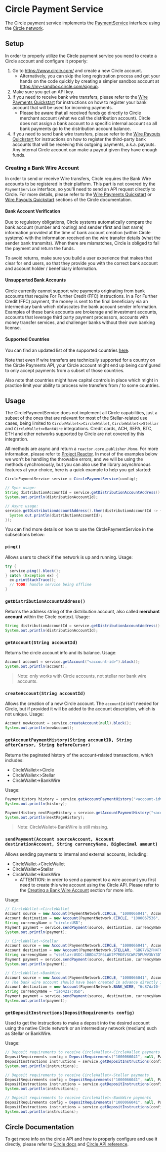 # Circle Payment Service

The Circle payment service implements the [PaymentService] interface using the [Circle network].

## Setup

In order to properly utilize the Circle payment service you need to create a Circle account and configure it properly:

1. Go to <https://www.circle.com/> and create a new Circle account.
   - Alternatively, you can skip the long registration process and get your hands on the code quickly by creating a
     simpler sandbox account at <https://my-sandbox.circle.com/signup>.
2. Make sure you get an API key.
3. If you need to receive bank wire transfers, please refer to the [Wire Payments Quickstart] for instructions on how to
   register your bank account that will be used for incoming payments.
   - Please be aware that all received funds go directly to Circle merchant account (what we call the distribution
   account). Circle does not assign a bank account to a specific internal account so all bank payments go to the
   distribution account balance.
4. If you need to send bank wire transfers, please refer to the [Wire Payouts Quickstart] for instructions on how to
   register the third-party bank accounts that will be receiving this outgoing payments, a.k.a. payouts. Any internal
   Circle account can make a payout given they have enough funds.

### Creating a Bank Wire Account

In order to send or receive Wire transfers, Circle requires the Bank Wire accounts to be registered in their platform.
This part is not covered by the `PaymentService` interface, so you'll need to send an API request directly to Circle.
For more details, please refer to the [Wire Payments Quickstart] or [Wire Payouts Quickstart] sections of the Circle
documentation.

#### Bank Account Verification

Due to regulatory obligations, Circle systems automatically compare the bank account (number and routing) and sender
(first and last name) information provided at the time of bank account creation (within Circle systems) with the
information received on the wire transfer details (what the sender bank transmits). When there are mismatches, Circle
is obliged to fail the payment and return the funds.

To avoid returns, make sure you build a user experience that makes that clear for end users, so that they provide you
with the correct bank account and account holder / beneficiary information.

#### Unsupported Bank Accounts

Circle currently cannot support wire payments originating from bank accounts that require For Further Credit (FFC)
instructions. In a For Further Credit (FFC) payment, the money is sent to the final beneficiary via an intermediary bank
which obfuscates the bank account sender information. Examples of these bank accounts are brokerage and investment
accounts, accounts that leverage third party payment processors, accounts with money transfer services, and challenger
banks without their own banking license.

#### Supported Countries

You can find an updated list of the supported countries [here](https://developers.circle.com/docs/supported-countries#wire-transfer-payments--payouts).

Note that even if wire transfers are technically supported for a country on the Circle Payments API, your Circle account
might end up being configured to only accept payments from a subset of those countries.

Also note that countries might have capital controls in place which might in practice limit your ability to process wire
transfers from / to some countries.

## Usage

The CirclePaymentService does not implement all Circle capabilities, just a subset of the ones that are relevant for
most of the Stellar-related use cases, being limited to `CircleWallet<>CircleWallet`, `CircleWallet<>Stellar` and
`CircleWallet<>BankWire` integrations. Credit cards, ACH, SEPA, BTC, ETH and other networks supported by Circle are not
covered by this integration.

All methods are async and return a `reactor.core.publisher.Mono`. For more information, please refer to [Project Reactor].
In most of the examples below we won't be handling the throwable errors, and we will be using the methods synchronously,
but you can also use the library asynchronous features at your choice, here is a quick example to help you get started:

```java
CirclePaymentService service = CirclePaymentService(config);

// Sync usage:
String distributionAccountId = service.getDistributionAccountAddress().block();
System.out.println(distributionAccountId);

// Async usage:
service.getDistributionAccountAddress().then(distributionAccountId -> {
  System.out.println(distributionAccountId);
});
```

You can find more details on how to use the CirclePaymentService in the subsections below:

### `ping()`

Allows users to check if the network is up and running. Usage:

```java
try {
  service.ping().block();
} catch (Exception ex) {
  ex.printStackTrace();
  // TODO: handle service being offline
}
```

### `getDistributionAccountAddress()`

Returns the address string of the distribution account, also called **merchant account** within the Circle context. Usage:

```java
String distributionAccountId = service.getDistributionAccountAddress().block();
System.out.println(distributionAccountId);
```

### `getAccount(String accountId)`

Returns the circle account info and its balance. Usage:

```java
Account account = service.getAccount("<account-id>").block();
System.out.println(account);
```

> Note: only works with Circle accounts, not stellar nor bank wire accounts.

### `createAccount(String accountId)`

Allows the creation of a new Circle account. The `accountId` isn't needed for Circle, but if provided it will be added
to the account description, which is not unique. Usage:

```java
Account newAccount = service.createAccount(null).block();
System.out.println(newAccount);
```

### `getAccountPaymentHistory(String accountID, String afterCursor, String beforeCursor)`

Returns the paginated history of the account-related transactions, which includes:
- CircleWallet<>Circle
- CircleWallet<>Stellar
- CircleWallet->BankWire

Usage:

```java
PaymentHistory history = service.getAccountPaymentHistory("<account-id>", null).block();
System.out.println(history);

PaymentHistory nextPageHistory = service.getAccountPaymentHistory("<account-id>", null, history.afterCursor).block();
System.out.println(nextPageHistory);
```

> Note: CircleWallet<-BankWire is still missing.

### `sendPayment(Account sourceAccount, Account destinationAccount, String currencyName, BigDecimal amount)`

Allows sending payments to internal and external accounts, including:
- CircleWallet->CircleWallet
- CircleWallet->Stellar
- CircleWallet->BankWire
   - ATTENTION: in order to send a payment to a wire account you first need to create this wire account using the Circle
     API. Please refer to the [Creating a Bank Wire Account](#creating-a-bank-wire-account) section for more info.

Usage:

```java
// CircleWallet->CircleWallet
Account source = new Account(PaymentNetwork.CIRCLE, "1000066041", Account.Capabilities(PaymentNetwork.CIRCLE, PaymentNetwork.STELLAR));
Account destination = new Account(PaymentNetwork.CIRCLE, "1000067536", Account.Capabilities(PaymentNetwork.CIRCLE, PaymentNetwork.STELLAR));
String currencyName = "circle:USD";
Payment payment = service.sendPayment(source, destination, currencyName, BigDecimal.valueOf(0.91)).block();
System.out.println(payment);

// CircleWallet->Stellar
Account source = new Account(PaymentNetwork.CIRCLE, "1000066041", Account.Capabilities(PaymentNetwork.CIRCLE, PaymentNetwork.STELLAR));
Account destination = new Account(PaymentNetwork.STELLAR, "GBG7VGZFH4TU2GS7WL5LMPYFNP64ZFR23XEGAV7GPEEXKWOR2DKCYPCK", "<memo here>", Account.Capabilities());
String currencyName = "stellar:USDC:GBBD47IF6LWK7P7MDEVSCWR7DPUWV3NY3DTQEVFL4NAT4AQH3ZLLFLA5";
Payment payment = service.sendPayment(source, destination, currencyName, BigDecimal.valueOf(0.91)).block();
System.out.println(payment);

// CircleWallet->BankWire
Account source = new Account(PaymentNetwork.CIRCLE, "1000066041", Account.Capabilities(PaymentNetwork.CIRCLE, PaymentNetwork.STELLAR));
// The bank wire account should have been created in advance directly in Circle
Account destination = new Account(PaymentNetwork.BANK_WIRE, "6c87da10-feb8-484f-822c-2083ed762d25", "test@mail.com", Account.Capabilities());
String currencyName = "iso4217:USD";
Payment payment = service.sendPayment(source, destination, currencyName, BigDecimal.valueOf(0.91)).block();
System.out.println(payment);
```

### `getDepositInstructions(DepositRequirements config)`

Used to get the instructions to make a deposit into the desired account using the native Circle network or an
intermediary network (medium) such as Stellar or BankWire.

Usage:

```java
// Deposit requirements to receive CircleWallet<-CircleWallet payments
DepositRequirements config = DepositRequirements("1000066041", null, PaymentNetwork.CIRCLE, "circle:USD");
DepositInstructions instructions = service.getDepositInstructions(config).block();
System.out.println(instructions);

// Deposit requirements to receive CircleWallet<-Stellar payments
DepositRequirements config = DepositRequirements("1000066041", null, PaymentNetwork.STELLAR, "circle:USD");
DepositInstructions instructions = service.getDepositInstructions(config).block();
System.out.println(instructions);

// Deposit requirements to receive CircleWallet<-BankWire payments
DepositRequirements config = DepositRequirements("1000066041", null, PaymentNetwork.BANK_WIRE, "circle:USD");
DepositInstructions instructions = service.getDepositInstructions(config).block();
System.out.println(instructions);
```

## Circle Documentation

To get more info on the circle API and how to properly configure and use it directly, please refer to [Circle docs] and
[Circle API reference].

[PaymentService]: ../core/src/main/java/org/stellar/anchor/paymentservice/PaymentService.java
[Circle network]: https://developers.circle.com/reference
[Circle docs]: https://developers.circle.com/docs/
[Circle API reference]: https://developers.circle.com/reference
[Wire Payments Quickstart]: https://developers.circle.com/docs/wire-payments-quickstart#3-create-the-bank-account-you-will-accept-a-payment-from
[Wire Payouts Quickstart]: https://developers.circle.com/docs/payouts-quickstart#4-create-the-bank-account-you-will-send-the-payout-to
[Project Reactor]: https://projectreactor.io/docs/core/release/reference/